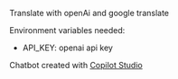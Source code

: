 Translate with openAi and google translate

Environment variables needed:

-   API_KEY: openai api key

Chatbot created with [Copilot Studio](https://copilotstudio.microsoft.com/)
